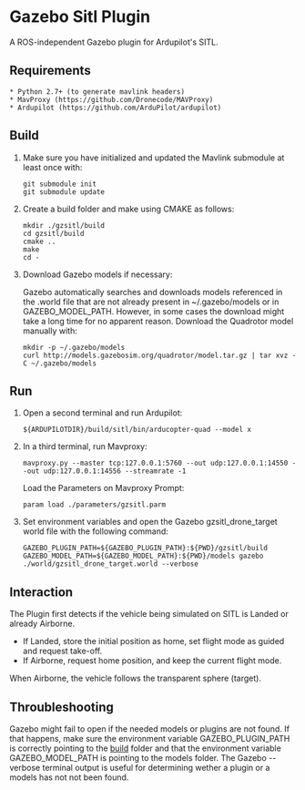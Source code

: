 # Gazebo Sitl Plugin #

A ROS-independent Gazebo plugin for Ardupilot's SITL.

## Requirements ##
    * Python 2.7+ (to generate mavlink headers)
    * MavProxy (https://github.com/Dronecode/MAVProxy)
    * Ardupilot (https://github.com/ArduPilot/ardupilot)

## Build ##

1. Make sure you have initialized and updated the Mavlink submodule at least
once with:

    ```
    git submodule init
    git submodule update
    ```
2. Create a build folder and make using CMAKE as follows:

    ```
    mkdir ./gzsitl/build
    cd gzsitl/build
    cmake ..
    make
    cd -
    ```

3. Download Gazebo models if necessary:

    Gazebo automatically searches and downloads models referenced in the .world
    file that are not already present in ~/.gazebo/models or in
    GAZEBO_MODEL_PATH. However, in some cases the download might take a long
    time for no apparent reason. Download the Quadrotor model manually with:

    ```
    mkdir -p ~/.gazebo/models
    curl http://models.gazebosim.org/quadrotor/model.tar.gz | tar xvz -C ~/.gazebo/models
    ```

## Run ##

1. Open a second terminal and run Ardupilot:

    ```
    ${ARDUPILOTDIR}/build/sitl/bin/arducopter-quad --model x
    ```

2. In a third terminal, run Mavproxy:

    ```
    mavproxy.py --master tcp:127.0.0.1:5760 --out udp:127.0.0.1:14550 --out udp:127.0.0.1:14556 --streamrate -1
    ```

    Load the Parameters on Mavproxy Prompt:

    ```
    param load ./parameters/gzsitl.parm
    ```

3. Set environment variables and open the Gazebo gzsitl_drone_target world file with the following command:

    ```
    GAZEBO_PLUGIN_PATH=${GAZEBO_PLUGIN_PATH}:${PWD}/gzsitl/build GAZEBO_MODEL_PATH=${GAZEBO_MODEL_PATH}:${PWD}/models gazebo ./world/gzsitl_drone_target.world --verbose
    ```

## Interaction ##

The Plugin first detects if the vehicle being simulated on SITL is Landed or
already Airborne.
 - If Landed, store the initial position as home, set flight mode as guided
   and request take-off.
 - If Airborne, request home position, and keep the current flight mode.

When Airborne, the vehicle follows the transparent sphere (target).

## Throubleshooting ##

Gazebo might fail to open if the needed models or plugins are not found. If
that happens, make sure the environment variable GAZEBO_PLUGIN_PATH is
correctly pointing to the [build](#build) folder and that the environment
variable GAZEBO_MODEL_PATH is pointing to the models folder. The Gazebo
--verbose terminal output is useful for determining wether a plugin or a models
has not not been found.

